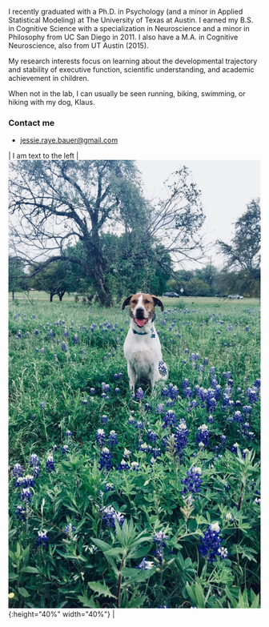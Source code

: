 I recently graduated with a Ph.D. in Psychology (and a minor in Applied Statistical Modeling) at The University of Texas at Austin. I earned my B.S. in Cognitive Science with a specialization in Neuroscience and a minor in Philosophy from UC San Diego in 2011. I also have a M.A. in Cognitive Neuroscience, also from UT Austin (2015).

My research interests focus on learning about the developmental trajectory and stability of executive function, scientific understanding, and academic achievement in children. 

When not in the lab, I can usually be seen running, biking, swimming, or hiking with my dog, Klaus.

### Contact me

+ [jessie.raye.bauer@gmail.com](mailto:jessie.raye.bauer@gmail.com)


| I am text to the left  | ![klaus](images/klausbluebonnets.jpg){:height="40%" width="40%"}  |

